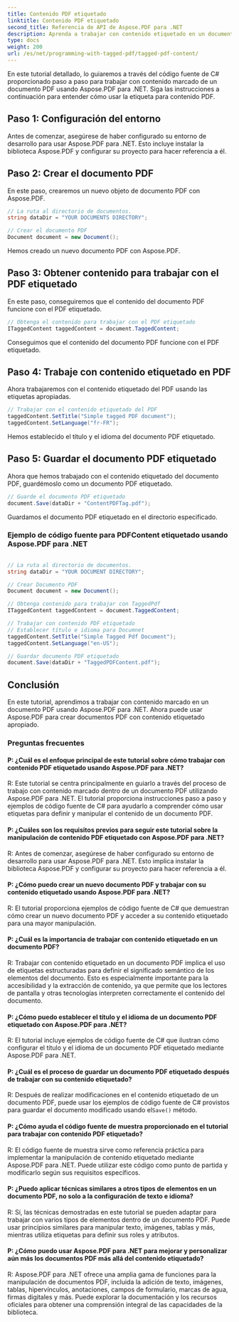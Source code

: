 ```yaml
---
title: Contenido PDF etiquetado
linktitle: Contenido PDF etiquetado
second_title: Referencia de API de Aspose.PDF para .NET
description: Aprenda a trabajar con contenido etiquetado en un documento PDF con Aspose.PDF para .NET. Una guía paso a paso para usar etiquetas.
type: docs
weight: 200
url: /es/net/programming-with-tagged-pdf/tagged-pdf-content/
---
```

En este tutorial detallado, lo guiaremos a través del código fuente de C# proporcionado paso a paso para trabajar con contenido marcado de un documento PDF usando Aspose.PDF para .NET. Siga las instrucciones a continuación para entender cómo usar la etiqueta para contenido PDF.

## Paso 1: Configuración del entorno

Antes de comenzar, asegúrese de haber configurado su entorno de desarrollo para usar Aspose.PDF para .NET. Esto incluye instalar la biblioteca Aspose.PDF y configurar su proyecto para hacer referencia a él.

## Paso 2: Crear el documento PDF

En este paso, crearemos un nuevo objeto de documento PDF con Aspose.PDF.

```csharp
// La ruta al directorio de documentos.
string dataDir = "YOUR DOCUMENTS DIRECTORY";

// Crear el documento PDF
Document document = new Document();
```

Hemos creado un nuevo documento PDF con Aspose.PDF.

## Paso 3: Obtener contenido para trabajar con el PDF etiquetado

En este paso, conseguiremos que el contenido del documento PDF funcione con el PDF etiquetado.

```csharp
// Obtenga el contenido para trabajar con el PDF etiquetado
ITaggedContent taggedContent = document.TaggedContent;
```

Conseguimos que el contenido del documento PDF funcione con el PDF etiquetado.

## Paso 4: Trabaje con contenido etiquetado en PDF

Ahora trabajaremos con el contenido etiquetado del PDF usando las etiquetas apropiadas.

```csharp
// Trabajar con el contenido etiquetado del PDF
taggedContent.SetTitle("Simple tagged PDF document");
taggedContent.SetLanguage("fr-FR");
```

Hemos establecido el título y el idioma del documento PDF etiquetado.

## Paso 5: Guardar el documento PDF etiquetado

Ahora que hemos trabajado con el contenido etiquetado del documento PDF, guardémoslo como un documento PDF etiquetado.

```csharp
// Guarde el documento PDF etiquetado
document.Save(dataDir + "ContentPDFTag.pdf");
```

Guardamos el documento PDF etiquetado en el directorio especificado.

### Ejemplo de código fuente para PDFContent etiquetado usando Aspose.PDF para .NET 

```csharp

// La ruta al directorio de documentos.
string dataDir = "YOUR DOCUMENT DIRECTORY";

// Crear Documento PDF
Document document = new Document();

// Obtenga contenido para trabajar con TaggedPdf
ITaggedContent taggedContent = document.TaggedContent;

// Trabajar con contenido PDF etiquetado
// Establecer título e idioma para Documnet
taggedContent.SetTitle("Simple Tagged Pdf Document");
taggedContent.SetLanguage("en-US");

// Guardar documento PDF etiquetado
document.Save(dataDir + "TaggedPDFContent.pdf");

```
## Conclusión

En este tutorial, aprendimos a trabajar con contenido marcado en un documento PDF usando Aspose.PDF para .NET. Ahora puede usar Aspose.PDF para crear documentos PDF con contenido etiquetado apropiado.

### Preguntas frecuentes

#### P: ¿Cuál es el enfoque principal de este tutorial sobre cómo trabajar con contenido PDF etiquetado usando Aspose.PDF para .NET?

R: Este tutorial se centra principalmente en guiarlo a través del proceso de trabajo con contenido marcado dentro de un documento PDF utilizando Aspose.PDF para .NET. El tutorial proporciona instrucciones paso a paso y ejemplos de código fuente de C# para ayudarlo a comprender cómo usar etiquetas para definir y manipular el contenido de un documento PDF.

#### P: ¿Cuáles son los requisitos previos para seguir este tutorial sobre la manipulación de contenido PDF etiquetado con Aspose.PDF para .NET?

R: Antes de comenzar, asegúrese de haber configurado su entorno de desarrollo para usar Aspose.PDF para .NET. Esto implica instalar la biblioteca Aspose.PDF y configurar su proyecto para hacer referencia a él.

#### P: ¿Cómo puedo crear un nuevo documento PDF y trabajar con su contenido etiquetado usando Aspose.PDF para .NET?

R: El tutorial proporciona ejemplos de código fuente de C# que demuestran cómo crear un nuevo documento PDF y acceder a su contenido etiquetado para una mayor manipulación.

#### P: ¿Cuál es la importancia de trabajar con contenido etiquetado en un documento PDF?

R: Trabajar con contenido etiquetado en un documento PDF implica el uso de etiquetas estructuradas para definir el significado semántico de los elementos del documento. Esto es especialmente importante para la accesibilidad y la extracción de contenido, ya que permite que los lectores de pantalla y otras tecnologías interpreten correctamente el contenido del documento.

#### P: ¿Cómo puedo establecer el título y el idioma de un documento PDF etiquetado con Aspose.PDF para .NET?

R: El tutorial incluye ejemplos de código fuente de C# que ilustran cómo configurar el título y el idioma de un documento PDF etiquetado mediante Aspose.PDF para .NET.

#### P: ¿Cuál es el proceso de guardar un documento PDF etiquetado después de trabajar con su contenido etiquetado?

 R: Después de realizar modificaciones en el contenido etiquetado de un documento PDF, puede usar los ejemplos de código fuente de C# provistos para guardar el documento modificado usando el`Save()` método.

#### P: ¿Cómo ayuda el código fuente de muestra proporcionado en el tutorial para trabajar con contenido PDF etiquetado?

R: El código fuente de muestra sirve como referencia práctica para implementar la manipulación de contenido etiquetado mediante Aspose.PDF para .NET. Puede utilizar este código como punto de partida y modificarlo según sus requisitos específicos.

#### P: ¿Puedo aplicar técnicas similares a otros tipos de elementos en un documento PDF, no solo a la configuración de texto e idioma?

R: Sí, las técnicas demostradas en este tutorial se pueden adaptar para trabajar con varios tipos de elementos dentro de un documento PDF. Puede usar principios similares para manipular texto, imágenes, tablas y más, mientras utiliza etiquetas para definir sus roles y atributos.

#### P: ¿Cómo puedo usar Aspose.PDF para .NET para mejorar y personalizar aún más los documentos PDF más allá del contenido etiquetado?

R: Aspose.PDF para .NET ofrece una amplia gama de funciones para la manipulación de documentos PDF, incluida la adición de texto, imágenes, tablas, hipervínculos, anotaciones, campos de formulario, marcas de agua, firmas digitales y más. Puede explorar la documentación y los recursos oficiales para obtener una comprensión integral de las capacidades de la biblioteca.